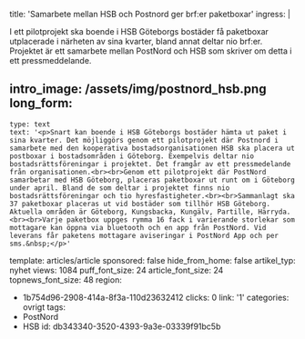 title: 'Samarbete mellan HSB och Postnord ger brf:er paketboxar'
ingress: |
  <p>I ett pilotprojekt ska boende i HSB Göteborgs bostäder få paketboxar utplacerade i närheten av sina kvarter, bland annat deltar nio brf:er. Projektet är ett samarbete mellan PostNord och HSB som skriver om detta i ett pressmeddelande.
  </p>
  
intro_image: /assets/img/postnord_hsb.png
long_form:
  -
    type: text
    text: '<p>Snart kan boende i HSB Göteborgs bostäder hämta ut paket i sina kvarter. Det möjliggörs genom ett pilotprojekt där Postnord i samarbete med den kooperativa bostadsorganisationen HSB ska placera ut postboxar i bostadsområden i Göteborg. Exempelvis deltar nio bostadsrättsföreningar i projektet. Det framgår av ett pressmedelande från organisationen.<br><br>Genom ett pilotprojekt där PostNord samarbetar med HSB Göteborg, placeras paketboxar ut runt om i Göteborg under april. Bland de som deltar i projektet finns nio bostadsrättsföreningar och tio hyresfastigheter.<br><br>Sammanlagt ska 37 paketboxar placeras ut vid bostäder som tillhör HSB Göteborg. Aktuella områden är Göteborg, Kungsbacka, Kungälv, Partille, Härryda.<br><br>Varje paketbox uppges rymma 16 fack i varierande storlekar som mottagare kan öppna via bluetooth och en app från PostNord. Vid leverans får paketens mottagare aviseringar i PostNord App och per sms.&nbsp;</p>'
template: articles/article
sponsored: false
hide_from_home: false
artikel_typ: nyhet
views: 1084
puff_font_size: 24
article_font_size: 24
topnews_font_size: 48
region:
  - 1b754d96-2908-414a-8f3a-110d23632412
clicks: 0
link: '1'
categories: ovrigt
tags:
  - PostNord
  - HSB
id: db343340-3520-4393-9a3e-03339f91bc5b
